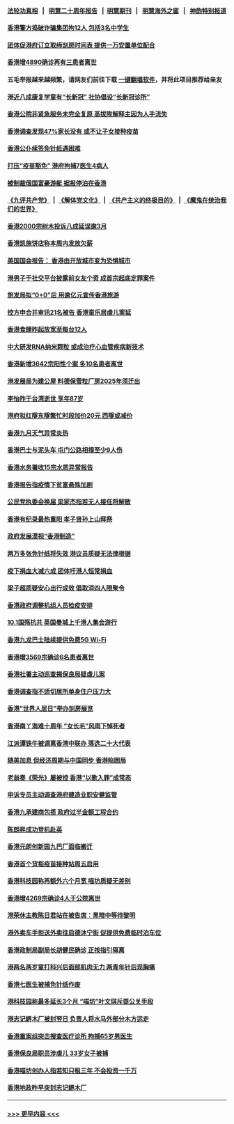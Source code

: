 #### [法轮功真相](https://github.com/gfw-breaker/truth/blob/master/README.md?t=0) &nbsp;&nbsp;|&nbsp;&nbsp; [明慧二十周年报告](https://github.com/gfw-breaker/mh-reports/blob/master/README.md?t=0) &nbsp;&nbsp;|&nbsp;&nbsp;[明慧期刊](https://github.com/gfw-breaker/mh-qikan) &nbsp;&nbsp;|&nbsp;&nbsp; [明慧海外之窗](https://github.com/gfw-breaker/mh-news/blob/master/README.md?t=0) &nbsp;&nbsp;|&nbsp;&nbsp; [神韵特别报道](https://github.com/gfw-breaker/mh-news/blob/master/shenyun.md?t=0)
#### [香港警方捣破诈骗集团拘12人 包括3名中学生](../pages/nsc415/n13842085.md?t=10101251) 
#### [团体促港府订立取缔㓥房时间表 提供一万安置单位配合](../pages/nsc415/n13842080.md?t=10101251) 
#### [香港增4890确诊再有三患者离世](../pages/nsc415/n13842072.md?t=10101251) 
#### 五毛举报越来越频繁，请网友们前往下载 [一键翻墙软件](https://github.com/gfw-breaker/ssr-accounts)，并将此项目推荐给亲友
#### [港近八成康复学童有“长新冠” 社协倡设“长新冠诊所”](../pages/nsc415/n13842064.md?t=10101251) 
#### [香港公院非紧急服务未完全复原 高拔陞解释主因为人手流失](../pages/nsc415/n13842059.md?t=10101251) 
#### [香港调查发现47%家长没有 或不让子女接种疫苗](../pages/nsc415/n13842047.md?t=10101251) 
#### [香港公仆续签免针纸遇困难](../pages/nsc415/n13842030.md?t=10101251) 
#### [打压“疫苗豁免” 港府拘捕7医生4病人](../pages/nsc415/n13841603.md?t=10101251) 
#### [被制裁俄国富豪游艇 据报停泊在香港](../pages/nsc415/n13840481.md?t=10101251) 
#### [《九评共产党》](https://github.com/begood0513/9ping.md/blob/master/README.md) &nbsp;|&nbsp; [《解体党文化》](../../../../jtdwh.md/blob/master/README.md)  &nbsp;|&nbsp; [《共产主义的终极目的》](../../../../gczydzjmd.md/blob/master/README.md) &nbsp;|&nbsp; [《魔鬼在统治我们的世界》](../../../../mgztzwmdsj.md/blob/master/README.md) 
#### [香港2000宗树木投诉八成延误逾3月](../pages/nsc415/n13840476.md?t=10101251) 
#### [香港凯施饼店称本周内发放欠薪](../pages/nsc415/n13840470.md?t=10101251) 
#### [美国国会报告： 香港由开放城市变为恐惧城市](../pages/nsc415/n13840460.md?t=10101251) 
#### [港男子于社交平台披露前女友个资 成首宗起底定罪案件](../pages/nsc415/n13840451.md?t=10101251) 
#### [旅发局拟“0+0”后 用逾亿元宣传香港旅游](../pages/nsc415/n13840450.md?t=10101251) 
#### [控方申合并审讯21名被告 香港童乐居虐儿案延](../pages/nsc415/n13840443.md?t=10101251) 
#### [香港食肆昨起放宽至每台12人](../pages/nsc415/n13840434.md?t=10101251) 
#### [中大研发RNA纳米颗粒 或成治疗心血管疾病新技术](../pages/nsc415/n13839778.md?t=10101251) 
#### [香港新增3642宗阳性个案 多10名患者离世](../pages/nsc415/n13839776.md?t=10101251) 
#### [港发展局为建公屋 料德保雪粒厂房2025年须迁出](../pages/nsc415/n13839767.md?t=10101251) 
#### [李怡昨于台湾逝世 享年87岁](../pages/nsc415/n13839763.md?t=10101251) 
#### [港府拟红隧东隧繁忙时段加价20元 西隧或减价](../pages/nsc415/n13839746.md?t=10101251) 
#### [香港九月天气异常炎热](../pages/nsc415/n13839737.md?t=10101251) 
#### [香港巴士与泥头车 屯门公路相撞至少9人伤](../pages/nsc415/n13839729.md?t=10101251) 
#### [香港水务署收15宗水质异常报告](../pages/nsc415/n13839717.md?t=10101251) 
#### [香港报告指疫情下贫富悬殊加剧](../pages/nsc415/n13839696.md?t=10101251) 
#### [公民党执委会换届 梁家杰指若无人接任将解散](../pages/nsc415/n13839062.md?t=10101251) 
#### [香港有纪录最热重阳 孝子贤孙上山拜祭](../pages/nsc415/n13839059.md?t=10101251) 
#### [政府发展漠视“香港制造”](../pages/nsc415/n13839056.md?t=10101251) 
#### [两万多张免针纸将失效 港议员质疑无法律根据](../pages/nsc415/n13839054.md?t=10101251) 
#### [疫下捐血大减六成 团体吁港人恒常捐血](../pages/nsc415/n13839049.md?t=10101251) 
#### [梁子超质疑安心出行成效 倡取消四人限聚令](../pages/nsc415/n13839045.md?t=10101251) 
#### [香港政府调整机组人员检疫安排](../pages/nsc415/n13839040.md?t=10101251) 
#### [10.1国殇抗共 英国曼城上千港人集会游行](../pages/nsc415/n13838239.md?t=10101251) 
#### [香港九龙巴士陆续提供免费5G Wi-Fi](../pages/nsc415/n13837641.md?t=10101251) 
#### [香港增3569宗确诊6名患者离世](../pages/nsc415/n13837635.md?t=10101251) 
#### [香港社署主动巡查揭保良局疑虐儿案](../pages/nsc415/n13837629.md?t=10101251) 
#### [香港调查指不适切居所单身住户压力大](../pages/nsc415/n13837614.md?t=10101251) 
#### [香港“世界人居日”举办㓥房展览](../pages/nsc415/n13837588.md?t=10101251) 
#### [香港南丫海难十周年 “女长毛”风雨下悼死者](../pages/nsc415/n13837583.md?t=10101251) 
#### [江派谭铁牛被调离香港中联办 落选二十大代表](../pages/nsc415/n13837076.md?t=10101251) 
#### [随美加息 但经济周期与中国同步 香港陷困局](../pages/nsc415/n13836895.md?t=10101251) 
#### [老翁奏《荣光》屡被控 香港“以歌入罪”成常态](../pages/nsc415/n13836009.md?t=10101251) 
#### [申诉专员主动调查港府建造业职安健监管](../pages/nsc415/n13835789.md?t=10101251) 
#### [香港九承建商包揽 政府过半金额工程合约](../pages/nsc415/n13835770.md?t=10101251) 
#### [陈朗昇成功登机赴英](../pages/nsc415/n13835764.md?t=10101251) 
#### [香港元朗创新园九巴厂面临搬迁](../pages/nsc415/n13835761.md?t=10101251) 
#### [香港首个货柜疫苗接种站周五启用](../pages/nsc415/n13835756.md?t=10101251) 
#### [香港科技园称再额外六个月宽 喵坊质疑无差别](../pages/nsc415/n13835744.md?t=10101251) 
#### [香港增4269宗确诊4人于公院离世](../pages/nsc415/n13835740.md?t=10101251) 
#### [港荣休主教陈日君站在被告席：黑暗中等待黎明](../pages/nsc415/n13835640.md?t=10101251) 
#### [港外卖车手拒送外卖往启德沐宁街 促提供免费临时泊车位](../pages/nsc415/n13834930.md?t=10101251) 
#### [香港政制局副局长胡健民确诊 正按指引隔离](../pages/nsc415/n13834923.md?t=10101251) 
#### [港两名两岁童打科兴后面部肌肉无力 两青年针后现胸痛](../pages/nsc415/n13834919.md?t=10101251) 
#### [香港七医生被捕免针纸作废](../pages/nsc415/n13834898.md?t=10101251) 
#### [港科技园称最多延长3个月 “喵坊”叶文琪斥耍公关手段](../pages/nsc415/n13834890.md?t=10101251) 
#### [港志记鎅木厂被封翌日 负责人将水马外部分木方运走](../pages/nsc415/n13834863.md?t=10101251) 
#### [香港重案组突击搜查医疗诊所 拘捕65岁男医生](../pages/nsc415/n13834112.md?t=10101251) 
#### [香港保良局职员涉虐儿 33岁女子被捕](../pages/nsc415/n13834108.md?t=10101251) 
#### [香港喵坊创办人指若知只租三年 不会投资一千万](../pages/nsc415/n13834090.md?t=10101251) 
#### [香港地政昨早突封志记鎅木厂](../pages/nsc415/n13834066.md?t=10101251) 

----
#### [ >>> 更早内容 <<< ](../indexes/nsc415-earlier.md)
